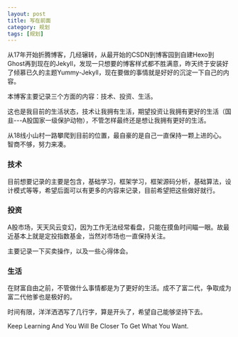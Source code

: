 ```yaml
---
layout: post
title: 写在前面
category: 规划
tags: [规划]
---
```


从17年开始折腾博客，几经辗转，从最开始的CSDN到博客园到自建Hexo到Ghost再到现在的Jekyll，发现一只想要的博客样式都不胜满意，昨天终于安装好了倾慕已久的主题Yummy-Jekyll，现在要做的事情就是好好的沉淀一下自己的内容。

本博客主要记录三个方面的内容：技术、投资、生活。

这也是我目前的生活状态，技术让我拥有生活，期望投资让我拥有更好的生活（国韭---A股国家一级保护动物），不管怎样最终还是想让我拥有更好的生活。

从18线小山村一路攀爬到目前的位置，最自豪的是自己一直保持一颗上进的心。智商不够，努力来凑。

### 技术

目前想要记录的主要是包含，基础学习，框架学习，框架源码分析，基础算法，设计模式等等，希望后面可以有更多的内容来记录，目前希望把这些做好就行。

### 投资

A股市场，天天风云变幻，因为工作无法经常看盘，只能在摸鱼时间瞄一眼。故最近基本上就是定投指数基金，当然对市场也一直保持关注。

主要记录一下买卖操作，以及一些心得体会。

### 生活

在财富自由之前，不管做什么事情都是为了更好的生活。成不了富二代，争取成为富二代他爹也是极好的。



时间有限，洋洋洒洒写了几行字，算是开头了，希望自己能够坚持下去。

Keep Learning And You Will Be Closer To Get What You Want.

